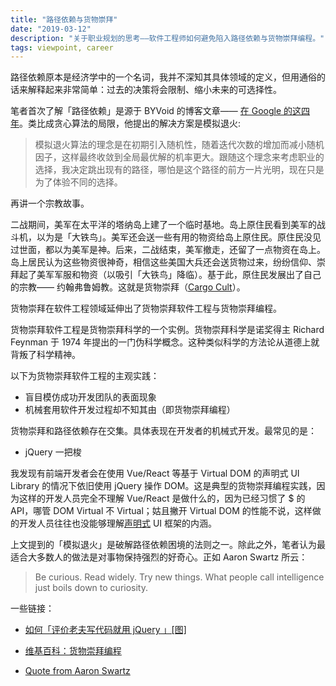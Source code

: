 ```yaml
---
title: "路径依赖与货物崇拜"
date: "2019-03-12"
description: "关于职业规划的思考——软件工程师如何避免陷入路径依赖与货物崇拜编程。"
tags: viewpoint, career
---
```


路径依赖原本是经济学中的一个名词，我并不深知其具体领域的定义，但用通俗的话来解释起来非常简单：过去的决策将会限制、缩小未来的可选择性。

笔者首次了解「路径依赖」是源于 BYVoid 的博客文章—— [在 Google 的这四年](https://byvoid.com/zhs/blog/4-years-at-google-4/)。类比成贪心算法的局限，他提出的解决方案是模拟退火:

> 模拟退火算法的理念是在初期引入随机性，随着迭代次数的增加而减小随机因子，这样最终收敛到全局最优解的机率更大。跟随这个理念来考虑职业的选择，我决定跳出现有的路径，哪怕是这个路径的前方一片光明，现在只是为了体验不同的选择。

再讲一个宗教故事。

二战期间，美军在太平洋的塔纳岛上建了一个临时基地。岛上原住民看到美军的战斗机，以为是「大铁鸟」。美军还会送一些有用的物资给岛上原住民。原住民没见过世面，都以为美军是神。后来，二战结束，美军撤走，还留了一点物资在岛上。岛上居民认为这些物资很神奇，相信这些美国大兵还会送货物过来，纷纷信仰、崇拜起了美军军服和物资（以吸引「大铁鸟」降临）。基于此，原住民发展出了自己的宗教—— 约翰弗鲁姆教。这就是货物崇拜（[Cargo Cult](https://zh.wikipedia.org/wiki/%E8%B2%A8%E7%89%A9%E5%B4%87%E6%8B%9C)）。

货物崇拜在软件工程领域延伸出了货物崇拜软件工程与货物崇拜编程。

货物崇拜软件工程是货物崇拜科学的一个实例。货物崇拜科学是诺奖得主 Richard Feynman 于 1974 年提出的一门伪科学概念。这种类似科学的方法论从道德上就背叛了科学精神。

以下为货物崇拜软件工程的主观实践：

- 盲目模仿成功开发团队的表面现象
- 机械套用软件开发过程却不知其由（即货物崇拜编程）

货物崇拜和路径依赖存在交集。具体表现在开发者的机械式开发。最常见的是：

- jQuery 一把梭

我发现有前端开发者会在使用 Vue/React 等基于 Virtual DOM 的声明式 UI Library 的情况下依旧使用 jQuery 操作 DOM。这是典型的货物崇拜编程实践，因为这样的开发人员完全不理解 Vue/React 是做什么的，因为已经习惯了 $ 的 API，哪管 DOM Virtual 不 Virtual；姑且撇开 Virtual DOM 的性能不说，这样做的开发人员往往也没能够理解[声明式](/blog/declarative-programming) UI 框架的内涵。

上文提到的「模拟退火」是破解路径依赖困境的法则之一。除此之外，笔者认为最适合大多数人的做法是对事物保持强烈的好奇心。正如 Aaron Swartz 所云：

> Be curious. Read widely. Try new things. What people call intelligence just boils down to curiosity.

一些链接：

- [如何「评价老夫写代码就用 jQuery 」[图]](https://www.zhihu.com/question/56085124)

- [维基百科：货物崇拜编程](https://zh.wikipedia.org/wiki/%E8%B4%A7%E7%89%A9%E5%B4%87%E6%8B%9C%E7%BC%96%E7%A8%8B)

- [Quote from Aaron Swartz](https://www.goodreads.com/quotes/709288-be-curious-read-widely-try-new-things-what-people-call)
